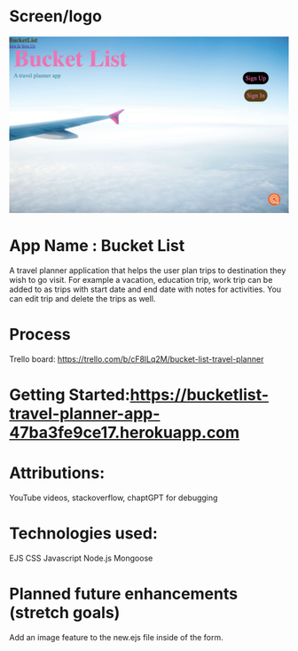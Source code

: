 # Screen/logo
![bucketlist](public/images/bucketlist.png)
# App Name : Bucket List 
A travel planner application that helps the user plan trips to destination they wish to go visit. For example a vacation, education trip, work trip can be added to as trips with start date and end date with notes for activities. You can edit trip and delete the trips as well.

# Process 
Trello board: 
https://trello.com/b/cF8lLq2M/bucket-list-travel-planner
 

# Getting Started:https://bucketlist-travel-planner-app-47ba3fe9ce17.herokuapp.com

# Attributions: 
YouTube videos, stackoverflow, chaptGPT for debugging

# Technologies used: 
EJS
CSS
Javascript
Node.js
Mongoose

# Planned future enhancements (stretch goals)
Add an image feature to the new.ejs file inside of the form.
